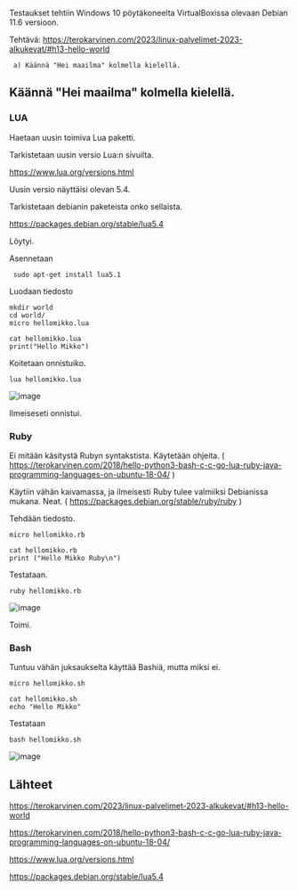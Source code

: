 Testaukset tehtiin Windows 10 pöytäkoneelta VirtualBoxissa olevaan Debian 11.6 versioon.

Tehtävä: https://terokarvinen.com/2023/linux-palvelimet-2023-alkukevat/#h13-hello-world

     a) Käännä "Hei maailma" kolmella kielellä.

## Käännä "Hei maailma" kolmella kielellä.

### LUA

Haetaan uusin toimiva Lua paketti.

Tarkistetaan uusin versio Lua:n sivuilta. 

https://www.lua.org/versions.html

Uusin versio näyttäisi olevan 5.4.

Tarkistetaan debianin paketeista onko sellaista.

https://packages.debian.org/stable/lua5.4

Löytyi.

Asennetaan
     
     sudo apt-get install lua5.1
     
Luodaan tiedosto

    mkdir world
    cd world/
    micro hellomikko.lua
    
    cat hellomikko.lua 
    print("Hello Mikko")

Koitetaan onnistuiko.

    lua hellomikko.lua
    
![image](https://user-images.githubusercontent.com/122888695/223995219-77e1e871-8597-42cf-9b9d-f2f6ef36761d.png)

Ilmeiseseti onnistui.

### Ruby

Ei mitään käsitystä Rubyn syntakstista. Käytetään ohjeita. ( https://terokarvinen.com/2018/hello-python3-bash-c-c-go-lua-ruby-java-programming-languages-on-ubuntu-18-04/ )

Käytiin vähän kaivamassa, ja ilmeisesti Ruby tulee valmiiksi Debianissa mukana. Neat. ( https://packages.debian.org/stable/ruby/ruby )

Tehdään tiedosto.

    micro hellomikko.rb
    
    cat hellomikko.rb 
    print ("Hello Mikko Ruby\n")

Testataan.

    ruby hellomikko.rb
    
![image](https://user-images.githubusercontent.com/122888695/224005272-dd209244-d7f5-41f5-93f2-5ee6a9f6626c.png)

Toimi.

### Bash

Tuntuu vähän juksaukselta käyttää Bashiä, mutta miksi ei.

    micro hellomikko.sh
    
    cat hellomikko.sh 
    echo "Hello Mikko"

Testataan

    bash hellomikko.sh
    
![image](https://user-images.githubusercontent.com/122888695/224009830-ec8e912c-f0b2-4641-903c-0c3841895e7e.png)


## Lähteet

https://terokarvinen.com/2023/linux-palvelimet-2023-alkukevat/#h13-hello-world

https://terokarvinen.com/2018/hello-python3-bash-c-c-go-lua-ruby-java-programming-languages-on-ubuntu-18-04/

https://www.lua.org/versions.html

https://packages.debian.org/stable/lua5.4
